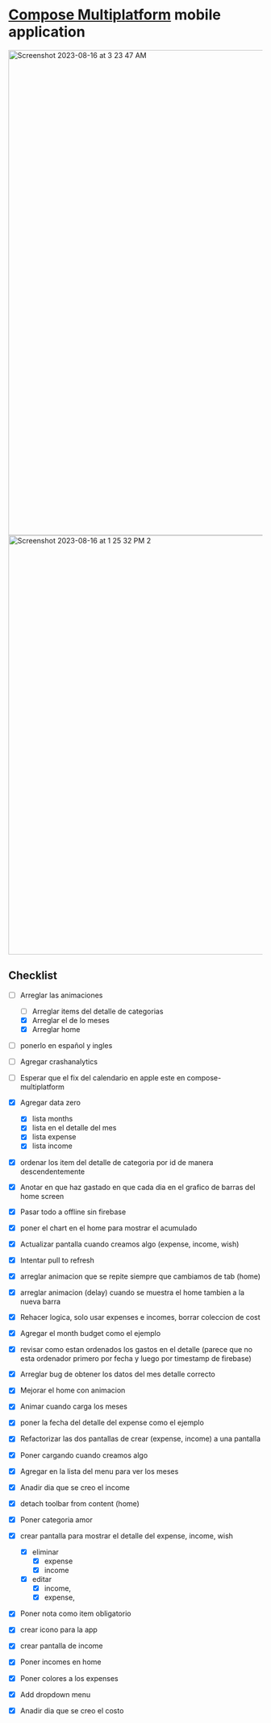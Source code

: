 # [Compose Multiplatform](https://github.com/JetBrains/compose-multiplatform) mobile application

<img width="963" alt="Screenshot 2023-08-16 at 3 23 47 AM" src="https://github.com/carlosgub/myFinances/assets/30916886/6e2b0a02-99ca-432f-8151-c086ac09100d">

<img width="832" alt="Screenshot 2023-08-16 at 1 25 32 PM 2" src="https://github.com/carlosgub/myFinances/assets/30916886/6c74a823-ba89-40d8-9165-b11fc53231ce">

## Checklist
- [ ] Arreglar las animaciones
    - [ ] Arreglar items del detalle de categorias
    - [x] Arreglar el de lo meses
    - [x] Arreglar home
- [ ] ponerlo en español y ingles
- [ ] Agregar crashanalytics
- [ ] Esperar que el fix del calendario en apple este en compose-multiplatform
- [x] Agregar data zero
    - [x] lista months
    - [x] lista en el detalle del mes
    - [x] lista expense
    - [x] lista income
- [x] ordenar los item del detalle de categoria por id de manera descendentemente
- [x] Anotar en que haz gastado en que cada dia en el grafico de barras del home screen
- [x] Pasar todo a offline sin firebase
- [x] poner el chart en el home para mostrar el acumulado
- [x] Actualizar pantalla cuando creamos algo (expense, income, wish)

- [x] Intentar pull to refresh
- [x] arreglar animacion que se repite siempre que cambiamos de tab (home)
- [x] arreglar animacion (delay) cuando se muestra el home tambien a la nueva barra
- [x] Rehacer logica, solo usar expenses e incomes, borrar coleccion de cost 
- [x] Agregar el month budget como el ejemplo
- [x] revisar como estan ordenados los gastos en el detalle (parece que no esta ordenador primero por fecha y luego por timestamp de firebase)
- [x] Arreglar bug de obtener los datos del mes detalle correcto
- [x] Mejorar el home con animacion
- [x] Animar cuando carga los meses
- [x] poner la fecha del detalle del expense como el ejemplo
- [x] Refactorizar las dos pantallas de crear (expense, income) a una pantalla
- [x] Poner cargando cuando creamos algo
- [x] Agregar en la lista del menu para ver los meses
- [x] Anadir dia que se creo el income
- [x] detach toolbar from content (home)
- [x] Poner categoria amor

- [x] crear pantalla para mostrar el detalle del expense, income, wish
    - [x] eliminar
        - [x] expense
        - [x] income
    - [x] editar 
        - [x]  income, 
        - [x] expense,
- [x] Poner nota como item obligatorio
- [x] crear icono para la app
- [x] crear pantalla de income
- [x] Poner incomes en home
- [x] Poner colores a los expenses
- [x] Add dropdown menu
- [x] Anadir dia que se creo el costo
